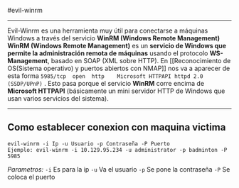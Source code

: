 #evil-winrm 

-----

Evil-Winrm es una herramienta muy útil para conectarse a máquinas Windows a través del servicio **WinRM (Windows Remote Management)**
**WinRM (Windows Remote Management)** es un **servicio de Windows que permite la administración remota de máquinas** usando el protocolo **WS-Management**, basado en SOAP (XML sobre HTTP).
En [[Reconocimiento de OS(Sistema operativo) y puertos abiertos con NMAP]] nos va a aparecer de esta forma `5985/tcp  open  http    Microsoft HTTPAPI httpd 2.0 (SSDP/UPnP)` . Esto pasa porque el servicio **WinRM** corre encima de **Microsoft HTTPAPI** (básicamente un mini servidor HTTP de Windows que usan varios servicios del sistema).

------
## Como establecer conexion con maquina victima
```shell
evil-winrm -i Ip -u Usuario -p Contraseña -P Puerto
Ejemplo: evil-winrm -i 10.129.95.234 -u administrator -p badminton -P 5985
```
*Parametros:*
`-i` Es para la ip
`-u` Va el usuario
`-p` Se pone la contraseña
`-P` Se coloca el puerto




